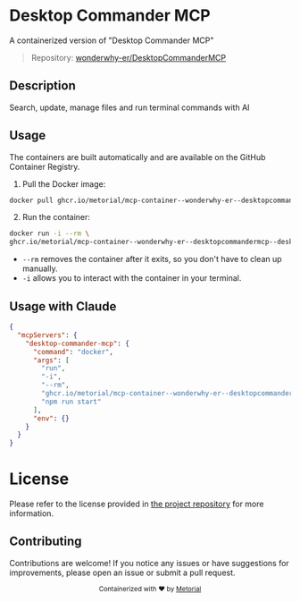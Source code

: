
# Desktop Commander MCP

A containerized version of "Desktop Commander MCP"

> Repository: [wonderwhy-er/DesktopCommanderMCP](https://github.com/wonderwhy-er/DesktopCommanderMCP)

## Description

Search, update, manage files and run terminal commands with AI


## Usage

The containers are built automatically and are available on the GitHub Container Registry.

1. Pull the Docker image:

```bash
docker pull ghcr.io/metorial/mcp-container--wonderwhy-er--desktopcommandermcp--desktop-commander-mcp
```

2. Run the container:

```bash
docker run -i --rm \ 
ghcr.io/metorial/mcp-container--wonderwhy-er--desktopcommandermcp--desktop-commander-mcp  "npm run start"
```

- `--rm` removes the container after it exits, so you don't have to clean up manually.
- `-i` allows you to interact with the container in your terminal.




## Usage with Claude

```json
{
  "mcpServers": {
    "desktop-commander-mcp": {
      "command": "docker",
      "args": [
        "run",
        "-i",
        "--rm",
        "ghcr.io/metorial/mcp-container--wonderwhy-er--desktopcommandermcp--desktop-commander-mcp",
        "npm run start"
      ],
      "env": {}
    }
  }
}
```

# License

Please refer to the license provided in [the project repository](https://github.com/wonderwhy-er/DesktopCommanderMCP) for more information.

## Contributing

Contributions are welcome! If you notice any issues or have suggestions for improvements, please open an issue or submit a pull request.

<div align="center">
  <sub>Containerized with ❤️ by <a href="https://metorial.com">Metorial</a></sub>
</div>
  